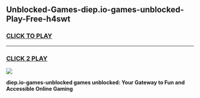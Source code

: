 
## Unblocked-Games-diep.io-games-unblocked-Play-Free-h4swt
<h3>
<a href="https://premium76.site?title=diep.io-games-unblocked&ref=09A">CLICK TO PLAY</a></h3>
<hr>

<h3>
<a href="https://premium76.site?title=diep.io-games-unblocked&ref=09A">CLICK 2 PLAY</a>
  
</h3>

<a href="https://premium76.site?title=diep.io-games-unblocked&ref=09A"><img src="https://clearcache.store/games.png"></a>


**diep.io-games-unblocked games unblocked: Your Gateway to Fun and Accessible Online Gaming**

